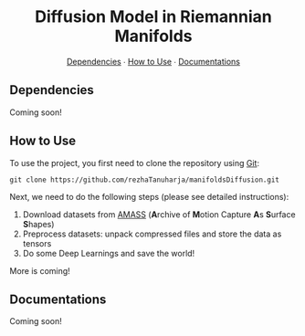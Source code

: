 <div align="center">
  <h1>Diffusion Model in Riemannian Manifolds</h1>
  <p>
    <a href="#dependencies">Dependencies</a>
    ∙
    <a href="#instructions">How to Use</a>
    ∙
    <a href="#documentations">Documentations</a>
  </p>
</div>

<div id="dependencies", align="left">
  <h2>Dependencies</h2>
  <p>Coming soon!</p>
</div>

<div id="instructions", align="left">

  <h2>How to Use</h2>

  <p>
    To use the project, you first need to clone the repository using <a href="https://git-scm.com">Git</a>:
  </p>

  <pre><code class="language-bash"><!--
  -->git clone https://github.com/rezhaTanuharja/manifoldsDiffusion.git<!--
  --></code></pre>

  <p>
    Next, we need to do the following steps (please see detailed instructions):
  </p>

  <ol>
    <li>Download datasets from <a href="https://amass.is.tue.mpg.de">AMASS</a> (<b>A</b>rchive of <b>M</b>otion Capture <b>A</b>s <b>S</b>urface <b>S</b>hapes)</li>
    <li>Preprocess datasets: unpack compressed files and store the data as tensors</li>
    <li>Do some Deep Learnings and save the world!</li>
  </ol>

  <p>More is coming!</p>

  <!-- <div>
    <h3>Download datasets from AMASS</h3>
  </div>

  <div>
    <h3>Preprocess Datasets</h3>
  </div>

  <div>
    <h3>Save the World</h3>
  </div> -->

</div>

<div id="documentations", align="left">
  <h2>Documentations</h2>
  <p>Coming soon!</p>
</div>